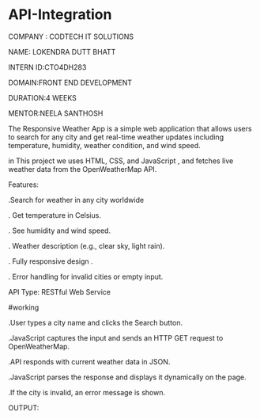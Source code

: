# API-Integration

COMPANY : CODTECH IT SOLUTIONS

NAME: LOKENDRA DUTT BHATT

INTERN ID:CTO4DH283

DOMAIN:FRONT END DEVELOPMENT

DURATION:4 WEEKS

MENTOR:NEELA SANTHOSH

The Responsive Weather App is a simple web application that allows users to search for any city and get real-time weather updates including temperature, humidity, weather condition, and wind speed.

 in This project we uses HTML, CSS, and JavaScript , and fetches live weather data from the OpenWeatherMap API.
 
 Features:
 
 .Search for weather in any city worldwide

. Get temperature in Celsius.

. See humidity and wind speed.

. Weather description (e.g., clear sky, light rain).

. Fully responsive design .

. Error handling for invalid cities or empty input.

API Type: RESTful Web Service

#working

.User types a city name and clicks the Search button.

.JavaScript captures the input and sends an HTTP GET request to OpenWeatherMap.

.API responds with current weather data in JSON.

.JavaScript parses the response and displays it dynamically on the page.

.If the city is invalid, an error message is shown.


OUTPUT:


